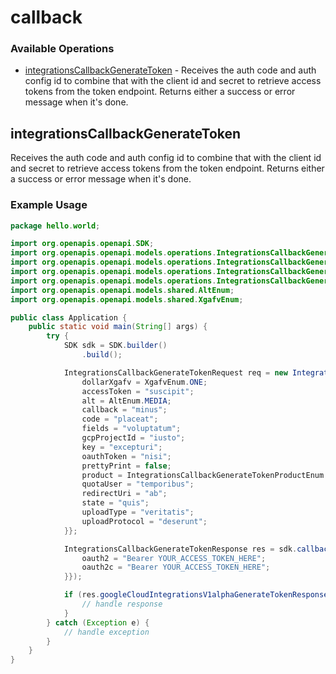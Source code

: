 # callback

### Available Operations

* [integrationsCallbackGenerateToken](#integrationscallbackgeneratetoken) - Receives the auth code and auth config id to combine that with the client id and secret to retrieve access tokens from the token endpoint. Returns either a success or error message when it's done.

## integrationsCallbackGenerateToken

Receives the auth code and auth config id to combine that with the client id and secret to retrieve access tokens from the token endpoint. Returns either a success or error message when it's done.

### Example Usage

```java
package hello.world;

import org.openapis.openapi.SDK;
import org.openapis.openapi.models.operations.IntegrationsCallbackGenerateTokenProductEnum;
import org.openapis.openapi.models.operations.IntegrationsCallbackGenerateTokenRequest;
import org.openapis.openapi.models.operations.IntegrationsCallbackGenerateTokenResponse;
import org.openapis.openapi.models.operations.IntegrationsCallbackGenerateTokenSecurity;
import org.openapis.openapi.models.shared.AltEnum;
import org.openapis.openapi.models.shared.XgafvEnum;

public class Application {
    public static void main(String[] args) {
        try {
            SDK sdk = SDK.builder()
                .build();

            IntegrationsCallbackGenerateTokenRequest req = new IntegrationsCallbackGenerateTokenRequest() {{
                dollarXgafv = XgafvEnum.ONE;
                accessToken = "suscipit";
                alt = AltEnum.MEDIA;
                callback = "minus";
                code = "placeat";
                fields = "voluptatum";
                gcpProjectId = "iusto";
                key = "excepturi";
                oauthToken = "nisi";
                prettyPrint = false;
                product = IntegrationsCallbackGenerateTokenProductEnum.SECURITY;
                quotaUser = "temporibus";
                redirectUri = "ab";
                state = "quis";
                uploadType = "veritatis";
                uploadProtocol = "deserunt";
            }};            

            IntegrationsCallbackGenerateTokenResponse res = sdk.callback.integrationsCallbackGenerateToken(req, new IntegrationsCallbackGenerateTokenSecurity("perferendis", "ipsam") {{
                oauth2 = "Bearer YOUR_ACCESS_TOKEN_HERE";
                oauth2c = "Bearer YOUR_ACCESS_TOKEN_HERE";
            }});

            if (res.googleCloudIntegrationsV1alphaGenerateTokenResponse != null) {
                // handle response
            }
        } catch (Exception e) {
            // handle exception
        }
    }
}
```
